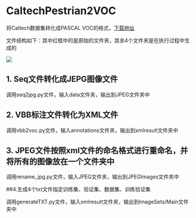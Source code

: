 # CaltechPestrian2VOC

将Caltech数据集转化成PASCAL VOC的格式，[下载地址](http://www.vision.caltech.edu/Image_Datasets/CaltechPedestrians/)

文件结构如下：其中红框中的是原始的文件夹，其余4个文件夹是在执行过程中生成的

![](/Users/chenguanghao/Desktop/结构.png)

## 1. Seq文件转化成JEPG图像文件

调用seq2jpg.py文件，输入data文件夹，输出到JPEG文件夹中

## 2. VBB标注文件转化为XML文件

调用vbb2voc.py文件，输入annotations文件夹，输出到xmlresult文件夹中

## 3. JPEG文件按照xml文件的命名格式进行重命名，并将所有的图像放在一个文件夹中

调用rename_jpg.py文件，输入JPEG文件夹，输出到JPEGImages文件夹中

##4.生成4个txt文件指定训练集、验证集、数据集、训练验证集 

调用generateTXT.py文件，输入xmlresult文件夹，输出到ImageSets/Main文件夹中